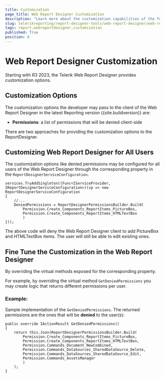 ```yaml
---
title: Customization
page_title: Web Report Designer Customization
description: "Learn more about the customization capabilities of the Telerik Web Report Designer and how to configure them."
slug: telerikreporting/report-designer-tools/web-report-designer/web-report-designer-customization
tags: report,webreportdesigner,customization
published: True
position: 8
---
```


# Web Report Designer Customization

Starting with R3 2023, the Telerik Web Report Designer provides customization options.

## Customization Options

The customization options the developer may pass to the client of the Web Report Designer in the latest Reporting version {{site.buildversion}} are:

* __Permissions__: a list of permissions that will be denied client-side

There are two approaches for providing the customization options to the ReportDesigner.

## Customizing Web Report Designer for All Users

The customization options like denied permissions may be configured for all users of the Web Report Designer through the corresponding property in the `ReportDesignerServiceConfiguration`.

````CSharp
services.TryAddSingleton((Func<IServiceProvider, IReportDesignerServiceConfiguration>)(sp => new ReportDesignerServiceConfiguration
{
	//...
	DeniedPermissions = ReportDesignerPermissionsBuilder.Build(
		Permission.Create_Components_ReportItems_PictureBox,
		Permission.Create_Components_ReportItems_HTMLTextBox
		)
}));
````

The above code will deny the Web Report Designer client to add PictureBox and HTMLTextBox items. The user will still be able to edit existing ones.

## Fine Tune the Customization in the Web Report Designer

By overriding the virtual methods exposed for the corresponding property.

For example, by overriding the virtual method `GetDeniedPermissions` you may create logic that returns different permissions per user.

### Example:

Sample implementation of the `GetDeniedPermissions`. The returned permissions are the ones that will be __denied__ to the user(s):

````CSharp
public override IActionResult GetDeniedPermissions()
{
	return this.Json(ReportDesignerPermissionsBuilder.Build(
		Permission.Create_Components_ReportItems_PictureBox,
		Permission.Create_Components_ReportItems_HTMLTextBox,
		Permission.Commands_Document_NewCombined,
		Permission.Commands_DataSources_SharedDataSource_Delete,
		Permission.Commands_DataSources_SharedDataSource_Edit,
		Permission.Commands_AssetsManager
		)
	);
}
````


